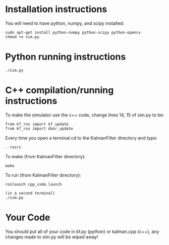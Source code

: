 # Installation instructions

You will need to have python, numpy, and scipy installed:

	sudo apt-get install python-numpy python-scipy python-opencv
	chmod +x sim.py

# Python running instructions

	./sim.py

# C++ compilation/running instructions

To make the simulator use the c++ code, change lines 14, 15 of sim.py to be:

	from kf_ros import kf_update
	from kf_ros import door_update

Every time you open a terminal cd to the KalmanFilter directory and type:

	. rosrc

To make (from KalmanFilter directory):

	make

To run (from KalmanFilter directory):

	roslaunch cpp_code.launch
	
	(in a second terminal)
	./sim.py


# Your Code

You should put all of your code in kf.py (python) or kalman.cpp (c++), any changes made to sim.py will be wiped away!
